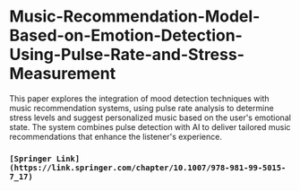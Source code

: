# Music-Recommendation-Model-Based-on-Emotion-Detection-Using-Pulse-Rate-and-Stress-Measurement
This paper explores the integration of mood detection techniques with music recommendation systems, using pulse rate analysis to determine stress levels and suggest personalized music based on the user's emotional state. The system combines pulse detection with AI to deliver tailored music recommendations that enhance the listener's experience.


### `[Springer Link](https://link.springer.com/chapter/10.1007/978-981-99-5015-7_17)`
